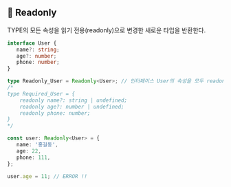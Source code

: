 ## 🐽 Readonly<T>

TYPE의 모든 속성을 읽기 전용(readonly)으로 변경한 새로운 타입을 반환한다.

```TypeScript
interface User {
   name?: string;
   age?: number;
   phone: number;
}

type Readonly_User = Readonly<User>; // 인터페이스 User의 속성을 모두 readonly 설정
/*
type Required_User = {
    readonly name?: string | undefined;
    readonly age?: number | undefined;
    readonly phone: number;
}
*/

const user: Readonly<User> = {
   name: '홍길동',
   age: 22,
   phone: 111,
};

user.age = 11; // ERROR !!
```
